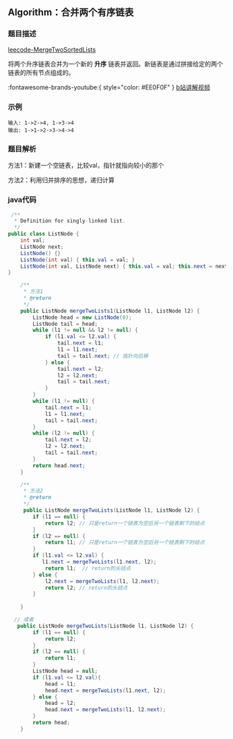 





## **Algorithm**：合并两个有序链表

### 题目描述 

[leecode-MergeTwoSortedLists](https://leetcode-cn.com/problems/merge-two-sorted-lists/)

将两个升序链表合并为一个新的 **升序** 链表并返回。新链表是通过拼接给定的两个链表的所有节点组成的。 

 :fontawesome-brands-youtube:{ style="color: #EE0F0F" } [b站讲解视频](https://www.bilibili.com/video/BV1HE411778N?from=search&seid=5811142826713709363)

### 示例

 ```
输入: 1->2->4, 1->3->4
输出: 1->1->2->3->4->4
 ```

### 题目解析

方法1：新建一个空链表，比较val，指针就指向较小的那个

方法2：利用归并排序的思想，递归计算

### java代码

```java
 /**
  * Definition for singly-linked list. 
  */   
public class ListNode {
    int val;
    ListNode next;
    ListNode() {}
    ListNode(int val) { this.val = val; }
    ListNode(int val, ListNode next) { this.val = val; this.next = next; }
}

    /**
     * 方法1
     * @return
     */
    public ListNode mergeTwoLists1(ListNode l1, ListNode l2) {
        ListNode head = new ListNode(0);
        ListNode tail = head;
        while (l1 != null && l2 != null) {
            if (l1.val <= l2.val) {
                tail.next = l1;
                l1 = l1.next;
                tail = tail.next; // 指针向后移
            } else {
                tail.next = l2;
                l2 = l2.next;
                tail = tail.next;
            }
        }
        while (l1 != null) {
            tail.next = l1;
            l1 = l1.next;
            tail = tail.next;
        }
        while (l2 != null) {
            tail.next = l2;
            l2 = l2.next;
            tail = tail.next;
        }
        return head.next;
    }

```



```java
    /**
     * 方法2
     * @return
     */
     public ListNode mergeTwoLists(ListNode l1, ListNode l2) {
        if (l1 == null) {
            return l2; // 只是return一个链表为空后另一个链表剩下的结点
        }
        if (l2 == null) {
            return l1; // 只是return一个链表为空后另一个链表剩下的结点
        }
        if (l1.val <= l2.val) {
           l1.next = mergeTwoLists(l1.next, l2);
            return l1;  // return的头结点 
        } else {
            l2.next = mergeTwoLists(l1, l2.next);
            return l2; // return的头结点
        }
       
    }

  // 或者
   public ListNode mergeTwoLists(ListNode l1, ListNode l2) {
        if (l1 == null) {
            return l2; 
        }
        if (l2 == null) {
            return l1; 
        }
        ListNode head = null;
        if (l1.val <= l2.val){
            head = l1;
            head.next = mergeTwoLists(l1.next, l2);
        } else {
            head = l2;
            head.next = mergeTwoLists(l1, l2.next);
        }
        return head;
    }
```
